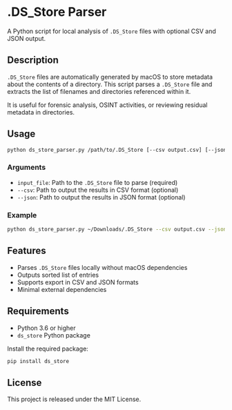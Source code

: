 # .DS_Store Parser

A Python script for local analysis of `.DS_Store` files with optional CSV and JSON output.

## Description

`.DS_Store` files are automatically generated by macOS to store metadata about the contents of a directory. This script parses a `.DS_Store` file and extracts the list of filenames and directories referenced within it.

It is useful for forensic analysis, OSINT activities, or reviewing residual metadata in directories.

## Usage

```bash
python ds_store_parser.py /path/to/.DS_Store [--csv output.csv] [--json output.json]
```

### Arguments

- `input_file`: Path to the `.DS_Store` file to parse (required)
- `--csv`: Path to output the results in CSV format (optional)
- `--json`: Path to output the results in JSON format (optional)

### Example

```bash
python ds_store_parser.py ~/Downloads/.DS_Store --csv output.csv --json output.json
```

## Features

- Parses `.DS_Store` files locally without macOS dependencies
- Outputs sorted list of entries
- Supports export in CSV and JSON formats
- Minimal external dependencies

## Requirements

- Python 3.6 or higher
- `ds_store` Python package

Install the required package:

```bash
pip install ds_store
```

## License

This project is released under the MIT License.
